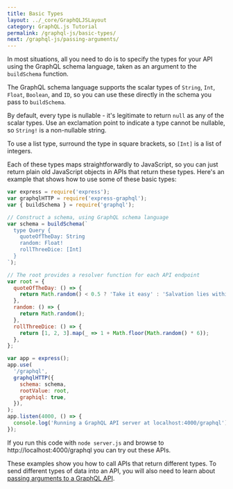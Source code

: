 ```yaml
---
title: Basic Types
layout: ../_core/GraphQLJSLayout
category: GraphQL.js Tutorial
permalink: /graphql-js/basic-types/
next: /graphql-js/passing-arguments/
---
```


In most situations, all you need to do is to specify the types for your API using the GraphQL schema language, taken as an argument to the `buildSchema` function.

The GraphQL schema language supports the scalar types of `String`, `Int`, `Float`, `Boolean`, and `ID`, so you can use these directly in the schema you pass to `buildSchema`.

By default, every type is nullable - it's legitimate to return `null` as any of the scalar types. Use an exclamation point to indicate a type cannot be nullable, so `String!` is a non-nullable string.

To use a list type, surround the type in square brackets, so `[Int]` is a list of integers.

Each of these types maps straightforwardly to JavaScript, so you can just return plain old JavaScript objects in APIs that return these types. Here's an example that shows how to use some of these basic types:

```javascript
var express = require('express');
var graphqlHTTP = require('express-graphql');
var { buildSchema } = require('graphql');

// Construct a schema, using GraphQL schema language
var schema = buildSchema(`
  type Query {
    quoteOfTheDay: String
    random: Float!
    rollThreeDice: [Int]
  }
`);

// The root provides a resolver function for each API endpoint
var root = {
  quoteOfTheDay: () => {
    return Math.random() < 0.5 ? 'Take it easy' : 'Salvation lies within';
  },
  random: () => {
    return Math.random();
  },
  rollThreeDice: () => {
    return [1, 2, 3].map(_ => 1 + Math.floor(Math.random() * 6));
  },
};

var app = express();
app.use(
  '/graphql',
  graphqlHTTP({
    schema: schema,
    rootValue: root,
    graphiql: true,
  }),
);
app.listen(4000, () => {
  console.log('Running a GraphQL API server at localhost:4000/graphql');
});
```

If you run this code with `node server.js` and browse to http://localhost:4000/graphql you can try out these APIs.

These examples show you how to call APIs that return different types. To send different types of data into an API, you will also need to learn about [passing arguments to a GraphQL API](/graphql-js/passing-arguments/).
